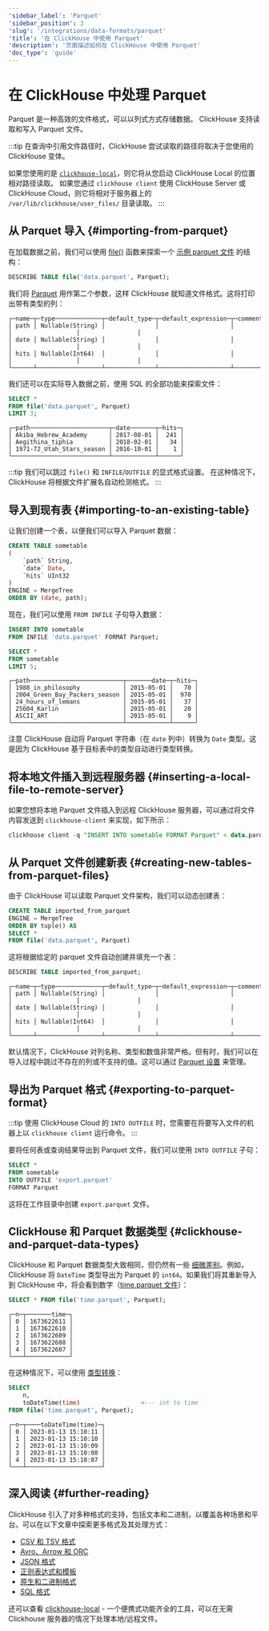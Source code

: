 ```yaml
---
'sidebar_label': 'Parquet'
'sidebar_position': 3
'slug': '/integrations/data-formats/parquet'
'title': '在 ClickHouse 中使用 Parquet'
'description': '页面描述如何在 ClickHouse 中使用 Parquet'
'doc_type': 'guide'
---
```



# 在 ClickHouse 中处理 Parquet

Parquet 是一种高效的文件格式，可以以列式方式存储数据。
ClickHouse 支持读取和写入 Parquet 文件。

:::tip
在查询中引用文件路径时，ClickHouse 尝试读取的路径将取决于您使用的 ClickHouse 变体。

如果您使用的是 [`clickhouse-local`](/operations/utilities/clickhouse-local.md)，则它将从您启动 ClickHouse Local 的位置相对路径读取。
如果您通过 `clickhouse client` 使用 ClickHouse Server 或 ClickHouse Cloud，则它将相对于服务器上的 `/var/lib/clickhouse/user_files/` 目录读取。
:::

## 从 Parquet 导入 {#importing-from-parquet}

在加载数据之前，我们可以使用 [file()](/sql-reference/functions/files.md/#file) 函数来探索一个 [示例 parquet 文件](assets/data.parquet) 的结构：

```sql
DESCRIBE TABLE file('data.parquet', Parquet);
```

我们将 [Parquet](/interfaces/formats.md/#data-format-parquet) 用作第二个参数，这样 ClickHouse 就知道文件格式。这将打印出带有类型的列：

```response
┌─name─┬─type─────────────┬─default_type─┬─default_expression─┬─comment─┬─codec_expression─┬─ttl_expression─┐
│ path │ Nullable(String) │              │                    │         │                  │                │
│ date │ Nullable(String) │              │                    │         │                  │                │
│ hits │ Nullable(Int64)  │              │                    │         │                  │                │
└──────┴──────────────────┴──────────────┴────────────────────┴─────────┴──────────────────┴────────────────┘
```

我们还可以在实际导入数据之前，使用 SQL 的全部功能来探索文件：

```sql
SELECT *
FROM file('data.parquet', Parquet)
LIMIT 3;
```
```response
┌─path──────────────────────┬─date───────┬─hits─┐
│ Akiba_Hebrew_Academy      │ 2017-08-01 │  241 │
│ Aegithina_tiphia          │ 2018-02-01 │   34 │
│ 1971-72_Utah_Stars_season │ 2016-10-01 │    1 │
└───────────────────────────┴────────────┴──────┘
```

:::tip
我们可以跳过 `file()` 和 `INFILE`/`OUTFILE` 的显式格式设置。
在这种情况下，ClickHouse 将根据文件扩展名自动检测格式。
:::

## 导入到现有表 {#importing-to-an-existing-table}

让我们创建一个表，以便我们可以导入 Parquet 数据：

```sql
CREATE TABLE sometable
(
    `path` String,
    `date` Date,
    `hits` UInt32
)
ENGINE = MergeTree
ORDER BY (date, path);
```

现在，我们可以使用 `FROM INFILE` 子句导入数据：

```sql
INSERT INTO sometable
FROM INFILE 'data.parquet' FORMAT Parquet;

SELECT *
FROM sometable
LIMIT 5;
```
```response
┌─path──────────────────────────┬───────date─┬─hits─┐
│ 1988_in_philosophy            │ 2015-05-01 │   70 │
│ 2004_Green_Bay_Packers_season │ 2015-05-01 │  970 │
│ 24_hours_of_lemans            │ 2015-05-01 │   37 │
│ 25604_Karlin                  │ 2015-05-01 │   20 │
│ ASCII_ART                     │ 2015-05-01 │    9 │
└───────────────────────────────┴────────────┴──────┘
```

注意 ClickHouse 自动将 Parquet 字符串（在 `date` 列中）转换为 `Date` 类型。这是因为 ClickHouse 基于目标表中的类型自动进行类型转换。

## 将本地文件插入到远程服务器 {#inserting-a-local-file-to-remote-server}

如果您想将本地 Parquet 文件插入到远程 ClickHouse 服务器，可以通过将文件内容发送到 `clickhouse-client` 来实现，如下所示：

```sql
clickhouse client -q "INSERT INTO sometable FORMAT Parquet" < data.parquet
```

## 从 Parquet 文件创建新表 {#creating-new-tables-from-parquet-files}

由于 ClickHouse 可以读取 Parquet 文件架构，我们可以动态创建表：

```sql
CREATE TABLE imported_from_parquet
ENGINE = MergeTree
ORDER BY tuple() AS
SELECT *
FROM file('data.parquet', Parquet)
```

这将根据给定的 parquet 文件自动创建并填充一个表：

```sql
DESCRIBE TABLE imported_from_parquet;
```
```response
┌─name─┬─type─────────────┬─default_type─┬─default_expression─┬─comment─┬─codec_expression─┬─ttl_expression─┐
│ path │ Nullable(String) │              │                    │         │                  │                │
│ date │ Nullable(String) │              │                    │         │                  │                │
│ hits │ Nullable(Int64)  │              │                    │         │                  │                │
└──────┴──────────────────┴──────────────┴────────────────────┴─────────┴──────────────────┴────────────────┘
```

默认情况下，ClickHouse 对列名称、类型和数值非常严格。但有时，我们可以在导入过程中跳过不存在的列或不支持的值。这可以通过 [Parquet 设置](/interfaces/formats/Parquet#format-settings) 来管理。

## 导出为 Parquet 格式 {#exporting-to-parquet-format}

:::tip
使用 ClickHouse Cloud 的 `INTO OUTFILE` 时，您需要在将要写入文件的机器上以 `clickhouse client` 运行命令。
:::

要将任何表或查询结果导出到 Parquet 文件，我们可以使用 `INTO OUTFILE` 子句：

```sql
SELECT *
FROM sometable
INTO OUTFILE 'export.parquet'
FORMAT Parquet
```

这将在工作目录中创建 `export.parquet` 文件。

## ClickHouse 和 Parquet 数据类型 {#clickhouse-and-parquet-data-types}
ClickHouse 和 Parquet 数据类型大致相同，但仍然有一些 [细微差别](/interfaces/formats/Parquet#data-types-matching-parquet)。例如，ClickHouse 将 `DateTime` 类型导出为 Parquet 的 `int64`。如果我们将其重新导入到 ClickHouse 中，将会看到数字（[time.parquet 文件](assets/time.parquet)）：

```sql
SELECT * FROM file('time.parquet', Parquet);
```
```response
┌─n─┬───────time─┐
│ 0 │ 1673622611 │
│ 1 │ 1673622610 │
│ 2 │ 1673622609 │
│ 3 │ 1673622608 │
│ 4 │ 1673622607 │
└───┴────────────┘
```

在这种情况下，可以使用 [类型转换](/sql-reference/functions/type-conversion-functions.md)：

```sql
SELECT
    n,
    toDateTime(time)                 <--- int to time
FROM file('time.parquet', Parquet);
```
```response
┌─n─┬────toDateTime(time)─┐
│ 0 │ 2023-01-13 15:10:11 │
│ 1 │ 2023-01-13 15:10:10 │
│ 2 │ 2023-01-13 15:10:09 │
│ 3 │ 2023-01-13 15:10:08 │
│ 4 │ 2023-01-13 15:10:07 │
└───┴─────────────────────┘
```

## 深入阅读 {#further-reading}

ClickHouse 引入了对多种格式的支持，包括文本和二进制，以覆盖各种场景和平台。可以在以下文章中探索更多格式及其处理方式：

- [CSV 和 TSV 格式](csv-tsv.md)
- [Avro、Arrow 和 ORC](arrow-avro-orc.md)
- [JSON 格式](/integrations/data-ingestion/data-formats/json/intro.md)
- [正则表达式和模板](templates-regex.md)
- [原生和二进制格式](binary.md)
- [SQL 格式](sql.md)

还可以查看 [clickhouse-local](https://clickhouse.com/blog/extracting-converting-querying-local-files-with-sql-clickhouse-local) - 一个便携式功能齐全的工具，可以在无需 Clickhouse 服务器的情况下处理本地/远程文件。
